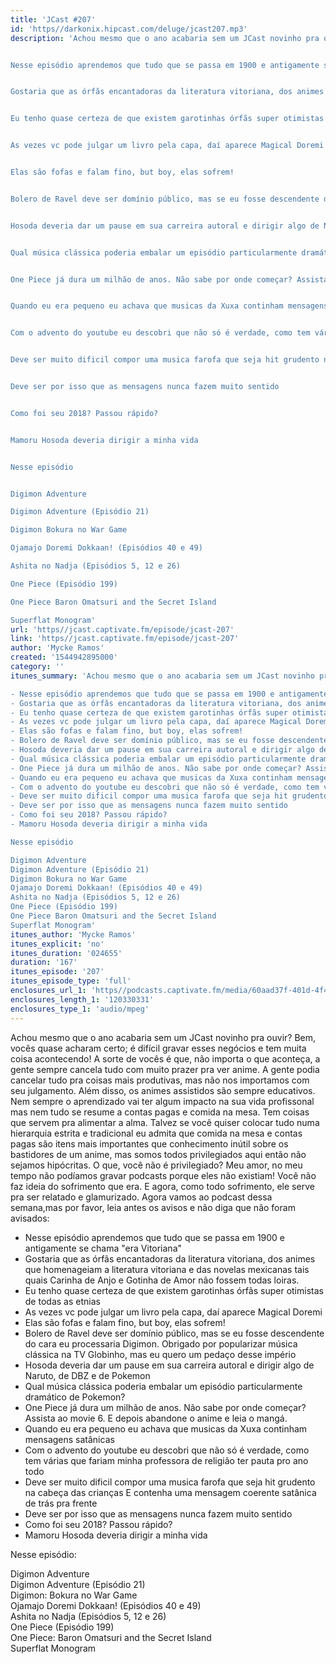 ```yaml
---
title: 'JCast #207'
id: 'https//darkonix.hipcast.com/deluge/jcast207.mp3'
description: 'Achou mesmo que o ano acabaria sem um JCast novinho pra ouvir? Bem, vocês quase acharam certo; é difícil gravar esses negócios e tem muita coisa acontecendo! A sorte de vocês é que, não importa o que aconteça, a gente sempre cancela tudo com muito prazer pra ver anime. A gente podia cancelar tudo pra coisas mais produtivas, mas não nos importamos com seu julgamento. Além disso, os animes assistidos são sempre educativos. Nem sempre o aprendizado vai ter algum impacto na sua vida profissonal mas nem tudo se resume a contas pagas e comida na mesa. Tem coisas que servem pra alimentar a alma. Talvez se você quiser colocar tudo numa hierarquia estrita e tradicional eu admita que comida na mesa e contas pagas são itens mais importantes que conhecimento inútil sobre os bastidores de um anime, mas somos todos privilegiados aqui então não sejamos hipócritas. O que, você não é privilegiado? Meu amor, no meu tempo não podíamos gravar podcasts porque eles não existiam! Você não faz ideia do sofrimento que era. E agora, como todo sofrimento, ele serve pra ser relatado e glamurizado. Agora vamos ao podcast dessa semana,mas por favor, leia antes os avisos e não diga que não foram avisados


Nesse episódio aprendemos que tudo que se passa em 1900 e antigamente se chama &quot;era Vitoriana&quot;


Gostaria que as órfãs encantadoras da literatura vitoriana, dos animes que homenageiam a literatura vitoriana e das novelas mexicanas tais quais Carinha de Anjo e Gotinha de Amor não fossem todas loiras.


Eu tenho quase certeza de que existem garotinhas órfãs super otimistas de todas as etnias


As vezes vc pode julgar um livro pela capa, daí aparece Magical Doremi


Elas são fofas e falam fino, but boy, elas sofrem!


Bolero de Ravel deve ser domínio público, mas se eu fosse descendente do cara eu processaria Digimon. Obrigado por popularizar música clássica na TV Globinho, mas eu quero um pedaço desse império


Hosoda deveria dar um pause em sua carreira autoral e dirigir algo de Naruto, de DBZ e de Pokemon


Qual música clássica poderia embalar um episódio particularmente dramático de Pokemon?


One Piece já dura um milhão de anos. Não sabe por onde começar? Assista ao movie 6. E depois abandone o anime e leia o mangá.


Quando eu era pequeno eu achava que musicas da Xuxa continham mensagens satânicas


Com o advento do youtube eu descobri que não só é verdade, como tem várias que fariam minha professora de religião ter pauta pro ano todo


Deve ser muito dificil compor uma musica farofa que seja hit grudento na cabeça das crianças E contenha uma mensagem coerente satânica de trás pra frente


Deve ser por isso que as mensagens nunca fazem muito sentido


Como foi seu 2018? Passou rápido?


Mamoru Hosoda deveria dirigir a minha vida


Nesse episódio


Digimon Adventure

Digimon Adventure (Episódio 21)

Digimon Bokura no War Game

Ojamajo Doremi Dokkaan! (Episódios 40 e 49)

Ashita no Nadja (Episódios 5, 12 e 26)

One Piece (Episódio 199)

One Piece Baron Omatsuri and the Secret Island

Superflat Monogram'
url: 'https//jcast.captivate.fm/episode/jcast-207'
link: 'https//jcast.captivate.fm/episode/jcast-207'
author: 'Mycke Ramos'
created: '1544942895000'
category: ''
itunes_summary: 'Achou mesmo que o ano acabaria sem um JCast novinho pra ouvir? Bem, vocês quase acharam certo; é difícil gravar esses negócios e tem muita coisa acontecendo! A sorte de vocês é que, não importa o que aconteça, a gente sempre cancela tudo com muito prazer pra ver anime. A gente podia cancelar tudo pra coisas mais produtivas, mas não nos importamos com seu julgamento. Além disso, os animes assistidos são sempre educativos. Nem sempre o aprendizado vai ter algum impacto na sua vida profissonal mas nem tudo se resume a contas pagas e comida na mesa. Tem coisas que servem pra alimentar a alma. Talvez se você quiser colocar tudo numa hierarquia estrita e tradicional eu admita que comida na mesa e contas pagas são itens mais importantes que conhecimento inútil sobre os bastidores de um anime, mas somos todos privilegiados aqui então não sejamos hipócritas. O que, você não é privilegiado? Meu amor, no meu tempo não podíamos gravar podcasts porque eles não existiam! Você não faz ideia do sofrimento que era. E agora, como todo sofrimento, ele serve pra ser relatado e glamurizado. Agora vamos ao podcast dessa semana,mas por favor, leia antes os avisos e não diga que não foram avisados

- Nesse episódio aprendemos que tudo que se passa em 1900 e antigamente se chama "era Vitoriana"
- Gostaria que as órfãs encantadoras da literatura vitoriana, dos animes que homenageiam a literatura vitoriana e das novelas mexicanas tais quais Carinha de Anjo e Gotinha de Amor não fossem todas loiras. 
- Eu tenho quase certeza de que existem garotinhas órfãs super otimistas de todas as etnias
- As vezes vc pode julgar um livro pela capa, daí aparece Magical Doremi
- Elas são fofas e falam fino, but boy, elas sofrem!
- Bolero de Ravel deve ser domínio público, mas se eu fosse descendente do cara eu processaria Digimon. Obrigado por popularizar música clássica na TV Globinho, mas eu quero um pedaço desse império 
- Hosoda deveria dar um pause em sua carreira autoral e dirigir algo de Naruto, de DBZ e de Pokemon
- Qual música clássica poderia embalar um episódio particularmente dramático de Pokemon?
- One Piece já dura um milhão de anos. Não sabe por onde começar? Assista ao movie 6. E depois abandone o anime e leia o mangá.
- Quando eu era pequeno eu achava que musicas da Xuxa continham mensagens satânicas
- Com o advento do youtube eu descobri que não só é verdade, como tem várias que fariam minha professora de religião ter pauta pro ano todo
- Deve ser muito dificil compor uma musica farofa que seja hit grudento na cabeça das crianças E contenha uma mensagem coerente satânica de trás pra frente
- Deve ser por isso que as mensagens nunca fazem muito sentido
- Como foi seu 2018? Passou rápido?
- Mamoru Hosoda deveria dirigir a minha vida

Nesse episódio

Digimon Adventure
Digimon Adventure (Episódio 21)
Digimon Bokura no War Game
Ojamajo Doremi Dokkaan! (Episódios 40 e 49)
Ashita no Nadja (Episódios 5, 12 e 26)
One Piece (Episódio 199)
One Piece Baron Omatsuri and the Secret Island
Superflat Monogram'
itunes_author: 'Mycke Ramos'
itunes_explicit: 'no'
itunes_duration: '024655'
duration: '167'
itunes_episode: '207'
itunes_episode_type: 'full'
enclosures_url_1: 'https//podcasts.captivate.fm/media/60aad37f-401d-4f4d-86a9-9f6704a2cbb8/jcast207_tc.mp3'
enclosures_length_1: '120330331'
enclosures_type_1: 'audio/mpeg'
---
```

Achou mesmo que o ano acabaria sem um JCast novinho pra ouvir? Bem, vocês quase acharam certo; é difícil gravar esses negócios e tem muita coisa acontecendo! A sorte de vocês é que, não importa o que aconteça, a gente sempre cancela tudo com muito prazer pra ver anime. A gente podia cancelar tudo pra coisas mais produtivas, mas não nos importamos com seu julgamento. Além disso, os animes assistidos são sempre educativos. Nem sempre o aprendizado vai ter algum impacto na sua vida profissonal mas nem tudo se resume a contas pagas e comida na mesa. Tem coisas que servem pra alimentar a alma. Talvez se você quiser colocar tudo numa hierarquia estrita e tradicional eu admita que comida na mesa e contas pagas são itens mais importantes que conhecimento inútil sobre os bastidores de um anime, mas somos todos privilegiados aqui então não sejamos hipócritas. O que, você não é privilegiado? Meu amor, no meu tempo não podíamos gravar podcasts porque eles não existiam! Você não faz ideia do sofrimento que era. E agora, como todo sofrimento, ele serve pra ser relatado e glamurizado. Agora vamos ao podcast dessa semana,mas por favor, leia antes os avisos e não diga que não foram avisados:

*   Nesse episódio aprendemos que tudo que se passa em 1900 e antigamente se chama "era Vitoriana"
*   Gostaria que as órfãs encantadoras da literatura vitoriana, dos animes que homenageiam a literatura vitoriana e das novelas mexicanas tais quais Carinha de Anjo e Gotinha de Amor não fossem todas loiras.
*   Eu tenho quase certeza de que existem garotinhas órfãs super otimistas de todas as etnias
*   As vezes vc pode julgar um livro pela capa, daí aparece Magical Doremi
*   Elas são fofas e falam fino, but boy, elas sofrem!
*   Bolero de Ravel deve ser domínio público, mas se eu fosse descendente do cara eu processaria Digimon. Obrigado por popularizar música clássica na TV Globinho, mas eu quero um pedaço desse império
*   Hosoda deveria dar um pause em sua carreira autoral e dirigir algo de Naruto, de DBZ e de Pokemon
*   Qual música clássica poderia embalar um episódio particularmente dramático de Pokemon?
*   One Piece já dura um milhão de anos. Não sabe por onde começar? Assista ao movie 6. E depois abandone o anime e leia o mangá.
*   Quando eu era pequeno eu achava que musicas da Xuxa continham mensagens satânicas
*   Com o advento do youtube eu descobri que não só é verdade, como tem várias que fariam minha professora de religião ter pauta pro ano todo
*   Deve ser muito dificil compor uma musica farofa que seja hit grudento na cabeça das crianças E contenha uma mensagem coerente satânica de trás pra frente
*   Deve ser por isso que as mensagens nunca fazem muito sentido
*   Como foi seu 2018? Passou rápido?
*   Mamoru Hosoda deveria dirigir a minha vida

Nesse episódio:

Digimon Adventure  
Digimon Adventure (Episódio 21)  
Digimon: Bokura no War Game  
Ojamajo Doremi Dokkaan! (Episódios 40 e 49)  
Ashita no Nadja (Episódios 5, 12 e 26)  
One Piece (Episódio 199)  
One Piece: Baron Omatsuri and the Secret Island  
Superflat Monogram